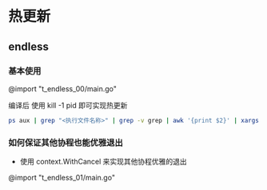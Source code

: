 # 热更新

## endless

### 基本使用

@import "t_endless_00/main.go"

编译后 使用 kill -1 pid 即可实现热更新

```sh
ps aux | grep "<执行文件名称>" | grep -v grep | awk '{print $2}' | xargs -i kill -1
```

### 如何保证其他协程也能优雅退出

- 使用 context.WithCancel 来实现其他协程优雅的退出

@import "t_endless_01/main.go"